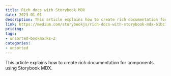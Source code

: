 ```yaml
---
title: Rich docs with Storybook MDX
date: 2023-01-01
description: This article explains how to create rich documentation for components using Storybook MDX.
link: https://medium.com/storybookjs/rich-docs-with-storybook-mdx-61bc145ae7bc
pricing: 
tags: 
- unsorted-bookmarks-2 
categories: 
- unsorted 
---
```


This article explains how to create rich documentation for components using Storybook MDX.
